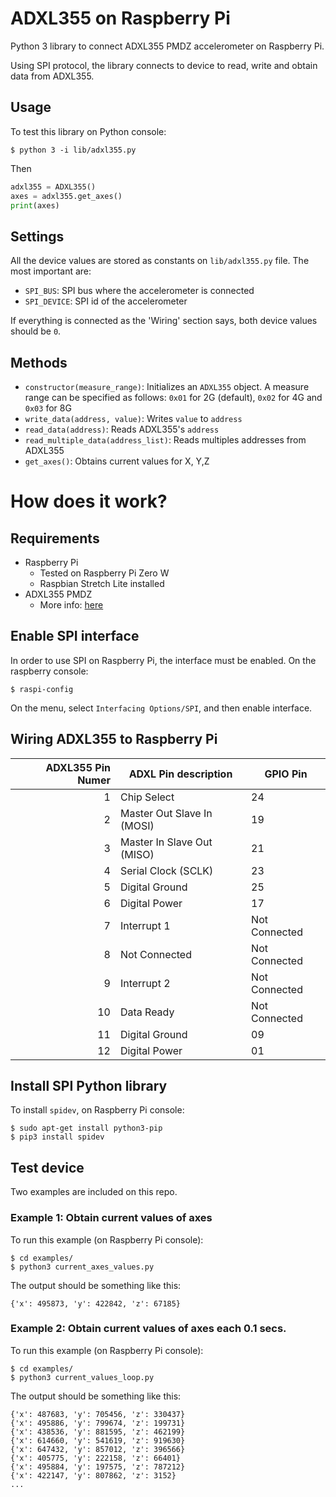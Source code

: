 # ADXL355 on Raspberry Pi

Python 3 library to connect ADXL355 PMDZ accelerometer on Raspberry Pi.

Using SPI protocol, the library connects to device to read, write and obtain data from ADXL355.

## Usage

To test this library on Python console:

```
$ python 3 -i lib/adxl355.py
```
Then

```python
adxl355 = ADXL355()
axes = adxl355.get_axes()
print(axes)
```

## Settings

All the device values are stored as constants on `lib/adxl355.py` file. The most important are:

* `SPI_BUS`: SPI bus where the accelerometer is connected
* `SPI_DEVICE`: SPI id of the accelerometer

If everything is connected as the 'Wiring' section says, both device values should be `0`.

## Methods

* `constructor(measure_range)`: Initializes an `ADXL355` object. A measure range can be specified as follows: `0x01` for 2G (default), `0x02` for 4G and `0x03` for 8G
* `write_data(address, value)`: Writes `value` to `address`
* `read_data(address)`: Reads ADXL355's `address`
* `read_multiple_data(address_list)`: Reads multiples addresses from ADXL355
* `get_axes()`: Obtains current values for X, Y,Z

# How does it work?

## Requirements

* Raspberry Pi 
  * Tested on Raspberry Pi Zero W
  * Raspbian Stretch Lite installed
* ADXL355 PMDZ
  * More info: [here](https://wiki.analog.com/resources/eval/user-guides/eval-adicup360/hardware/adxl355)

## Enable SPI interface

In order to use SPI on Raspberry Pi, the interface must be enabled. On the raspberry console:

```
$ raspi-config
```

On the menu, select `Interfacing Options/SPI`, and then enable interface.

## Wiring ADXL355 to Raspberry Pi

| ADXL355 Pin Numer  | ADXL Pin description       | GPIO Pin      |
| -----------------: |----------------------------|---------------|
| 1                  | Chip Select                | 24            |
| 2                  | Master Out Slave In (MOSI) | 19            |
| 3                  | Master In Slave Out (MISO) | 21            |
| 4                  | Serial Clock (SCLK)        | 23            |
| 5                  | Digital Ground             | 25            |
| 6                  | Digital Power              | 17            |
| 7                  | Interrupt 1                | Not Connected |
| 8                  | Not Connected              | Not Connected |
| 9                  | Interrupt 2                | Not Connected |
| 10                 | Data Ready                 | Not Connected |
| 11                 | Digital Ground             | 09            |
| 12                 | Digital Power              | 01            |

## Install SPI Python library

To install `spidev`, on Raspberry Pi console:

```
$ sudo apt-get install python3-pip
$ pip3 install spidev
```

## Test device

Two examples are included on this repo.

### Example 1: Obtain current values of axes

To run this example (on Raspberry Pi console):

```
$ cd examples/
$ python3 current_axes_values.py
```

The output should be something like this:

```
{'x': 495873, 'y': 422842, 'z': 67185}
```

### Example 2: Obtain current values of axes each 0.1 secs.

To run this example (on Raspberry Pi console):

```
$ cd examples/
$ python3 current_values_loop.py
```

The output should be something like this:

```
{'x': 487683, 'y': 705456, 'z': 330437}
{'x': 495886, 'y': 799674, 'z': 199731}
{'x': 438536, 'y': 881595, 'z': 462199}
{'x': 614660, 'y': 541619, 'z': 919630}
{'x': 647432, 'y': 857012, 'z': 396566}
{'x': 405775, 'y': 222158, 'z': 66401}
{'x': 495884, 'y': 197575, 'z': 787212}
{'x': 422147, 'y': 807862, 'z': 3152}
...
```